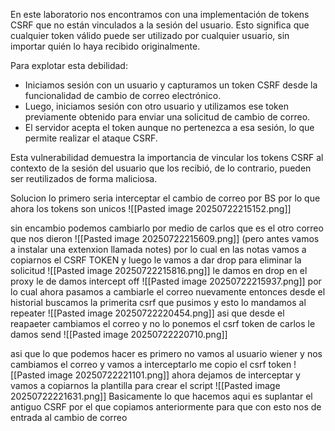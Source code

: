 En este laboratorio nos encontramos con una implementación de tokens CSRF que no están vinculados a la sesión del usuario. Esto significa que cualquier token válido puede ser utilizado por cualquier usuario, sin importar quién lo haya recibido originalmente.

Para explotar esta debilidad:

- Iniciamos sesión con un usuario y capturamos un token CSRF desde la funcionalidad de cambio de correo electrónico.
- Luego, iniciamos sesión con otro usuario y utilizamos ese token previamente obtenido para enviar una solicitud de cambio de correo.
- El servidor acepta el token aunque no pertenezca a esa sesión, lo que permite realizar el ataque CSRF.

Esta vulnerabilidad demuestra la importancia de vincular los tokens CSRF al contexto de la sesión del usuario que los recibió, de lo contrario, pueden ser reutilizados de forma maliciosa.

Solucion
lo primero seria interceptar el cambio de correo por BS por lo que ahora los tokens son unicos
![[Pasted image 20250722215152.png]]

sin encambio podemos cambiarlo por medio de carlos que es el otro correo que nos dieron
![[Pasted image 20250722215609.png]]
(pero antes vamos a instalar una extenxion llamada notes)
por lo cual en las notas vamos a copiarnos el CSRF TOKEN  y luego le vamos a dar drop para eliminar la solicitud
![[Pasted image 20250722215816.png]]
le damos en drop en el proxy le de damos intercept off
![[Pasted image 20250722215937.png]]
por lo cual ahora pasamos a cambiarle el correo nuevamente
entonces desde el historial buscamos la primerita csrf que pusimos y esto lo mandamos al repeater
![[Pasted image 20250722220454.png]]
asi que desde el reapaeter cambiamos el correo y no lo ponemos el csrf token de carlos le damos send
![[Pasted image 20250722220710.png]]

asi que lo que podemos hacer es primero no vamos al usuario wiener y nos cambiamos el correo y vamos a interceptarlo
me copio el csrf token
![[Pasted image 20250722221101.png]]
ahora dejamos de interceptar y vamos a copiarnos la plantilla para crear el script
![[Pasted image 20250722221631.png]]
Basicamente lo que hacemos aqui es suplantar el antiguo CSRF por el que copiamos anteriormente para que con esto nos de entrada al cambio de correo

<form class="login-form" name="change-email-form" action="https://0a4700c703792b9e805a354800920091.web-security-academy.net/my-account/change-email" method="POST">
    <input type="hidden" name="email" value="se@tenso.com">
    <input required="" type="hidden" name="csrf" value="QUAQNuWkPQZwhhcos5kUFzZGpi3Yte0n">
</form>

<script>
    document.forms[0].submit();
</script>




